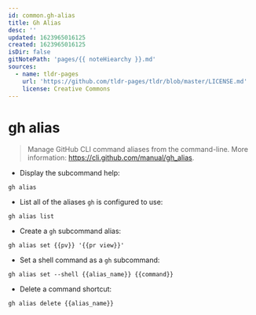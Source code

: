 ```yaml
---
id: common.gh-alias
title: Gh Alias
desc: ''
updated: 1623965016125
created: 1623965016125
isDir: false
gitNotePath: 'pages/{{ noteHiearchy }}.md'
sources:
  - name: tldr-pages
    url: 'https://github.com/tldr-pages/tldr/blob/master/LICENSE.md'
    license: Creative Commons
---
```

# gh alias

> Manage GitHub CLI command aliases from the command-line.
> More information: <https://cli.github.com/manual/gh_alias>.

- Display the subcommand help:

`gh alias`

- List all of the aliases `gh` is configured to use:

`gh alias list`

- Create a `gh` subcommand alias:

`gh alias set {{pv}} '{{pr view}}'`

- Set a shell command as a `gh` subcommand:

`gh alias set --shell {{alias_name}} {{command}}`

- Delete a command shortcut:

`gh alias delete {{alias_name}}`

